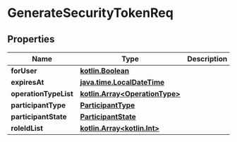 # GenerateSecurityTokenReq

## Properties
Name | Type | Description | Notes
------------ | ------------- | ------------- | -------------
**forUser** | [**kotlin.Boolean**](.md) |  |  [optional]
**expiresAt** | [**java.time.LocalDateTime**](java.time.LocalDateTime.md) |  |  [optional]
**operationTypeList** | [**kotlin.Array&lt;OperationType&gt;**](OperationType.md) |  |  [optional]
**participantType** | [**ParticipantType**](ParticipantType.md) |  |  [optional]
**participantState** | [**ParticipantState**](ParticipantState.md) |  |  [optional]
**roleIdList** | [**kotlin.Array&lt;kotlin.Int&gt;**](.md) |  |  [optional]
